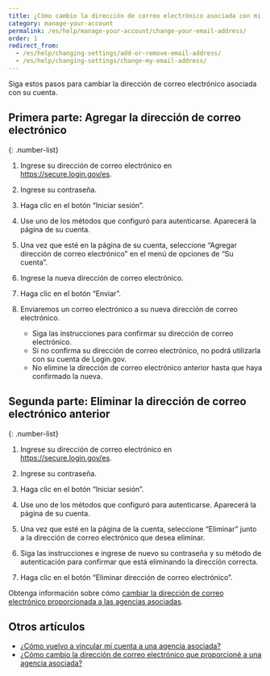 ```yaml
---
title: ¿Cómo cambio la dirección de correo electrónico asociada con mi cuenta?
category: manage-your-account
permalink: /es/help/manage-your-account/change-your-email-address/
order: 1
redirect_from:
  - /es/help/changing-settings/add-or-remove-email-address/
  - /es/help/changing-settings/change-my-email-address/
---
```


Siga estos pasos para cambiar la dirección de correo electrónico asociada con su cuenta.

## Primera parte: Agregar la dirección de correo electrónico

{: .number-list}

1. Ingrese su dirección de correo electrónico en <https://secure.login.gov/es>.

1. Ingrese su contraseña.

1. Haga clic en el botón “Iniciar sesión”.

1. Use uno de los métodos que configuró para autenticarse. Aparecerá la página de su cuenta.

1. Una vez que esté en la página de su cuenta, seleccione “Agregar dirección de correo electrónico” en el menú de opciones de “Su cuenta”.

1. Ingrese la nueva dirección de correo electrónico.

1. Haga clic en el botón “Enviar”.

1. Enviaremos un correo electrónico a su nueva dirección de correo electrónico.
   * Siga las instrucciones para confirmar su dirección de correo electrónico.
   * Si no confirma su dirección de correo electrónico, no podrá utilizarla con su cuenta de Login.gov.
   * No elimine la dirección de correo electrónico anterior hasta que haya confirmado la nueva.

## Segunda parte: Eliminar la dirección de correo electrónico anterior

{: .number-list}

1. Ingrese su dirección de correo electrónico en <https://secure.login.gov/es>.

1. Ingrese su contraseña.

1. Haga clic en el botón “Iniciar sesión”.

1. Use uno de los métodos que configuró para autenticarse. Aparecerá la página de su cuenta.

1. Una vez que esté en la página de la cuenta, seleccione “Eliminar” junto a la dirección de correo electrónico que desea eliminar.

1. Siga las instrucciones e ingrese de nuevo su contraseña y su método de autenticación para confirmar que está eliminando la dirección correcta.

1. Haga clic en el botón “Eliminar dirección de correo electrónico”.

Obtenga información sobre cómo [cambiar la dirección de correo electrónico proporcionada a las agencias asociadas](/es/help/manage-your-account/change-partner-email-address/).


## Otros artículos

* [¿Cómo vuelvo a vincular mi cuenta a una agencia asociada?](/es/help/manage-your-account/relink-your-accounts/)
* [¿Cómo cambio la dirección de correo electrónico que proporcioné a una agencia asociada?](/es/help/manage-your-account/change-partner-email-address/)
